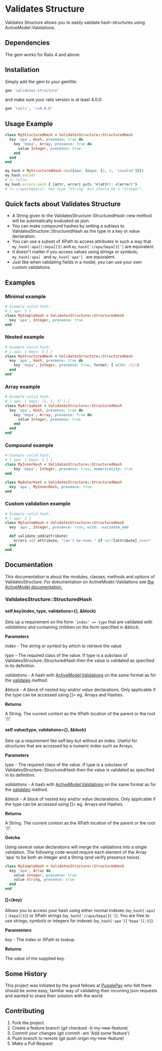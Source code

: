Validates Structure
===================

Validates Structure allows you to easily validate hash-structures using ActiveModel::Validations.


Dependencies
------------
The gem works for Rails 4 and above.


Installation
------------
Simply add the gem to your gemfile:

```ruby
gem 'validates-structure'
```

and make sure your rails version is at least 4.0.0:

```ruby
gem 'rails', '>=4.0.0'
```

Usage Example
------------

```ruby
class MyStructuredHash < ValidatesStructure::StructuredHash
  key 'apa', Hash, presence: true do
    key 'bepa', Array, presence: true do
      value Integer, presence: true
    end
  end
end

my_hash = MyStructuredHash.new({apa: {bepa: [2, 3, 'invalid']}})
my_hash.valid?
# => false
my_hash.errors.each { |attr, error| puts "#{attr}: #{error}"}
# => //apa/bepa[2]: has type "String" but should be a "Integer".

```

Quick facts about Validates Structure
-------------------------------------
* A String given to the ValidatesStructure::StructuredHash::new method will be automatically evaluated as json.
* You can make compound hashes by setting a sublass to ValidatesStructure::StructuredHash as the type in a key or value declaration.
* You can use a subset of XPath to access attributes in such a way that `my_hash[:apa][:bepa][3]` and `my_hash['//apa/bepa[3]']` are equivalent.
* It doesn't matter if you access values using strings or symbols; ```my_hash[:apa] ``` and ```my_hash['apa'] ``` are equivalent.
* Just like when validating fields in a model, you can use your own custom validations.


Examples
--------

### Minimal example

```ruby
# Example valid hash:
# { apa: 3 }
class MySimpleHash < ValidatesStructure::StructuredHash
  key 'apa', Integer, presence: true
end
```

### Nested example

```ruby
# Example valid hash:
# { apa: { bepa: 3 } }
class MyStructuredHash < ValidatesStructure::StructuredHash
  key 'apa', Hash, presence: true do
    key 'bepa', Integer, presence: true, format: { with: /3/i}
  end
end
```

### Array example

```ruby
# Example valid hash:
# { apa: { bepa: [1, 2, 3] } }
class MyArrayHash < ValidatesStructure::StructuredHash
  key 'apa', Hash, presence: true do
    key 'bepa', Array, presence: true do
      value Integer, presence: true
    end
  end
end
```

### Compound example

```ruby
# Example valid hash:
# { apa: { bepa: 3 } }
class MyInnerHash < ValidatesStructure::StructuredHash
    key 'bepa', Integer, presence: true, numericality: true
end

class MyOuterHash < ValidatesStructure::StructuredHash
  key 'apa', MyInnerHash, presence: true
end
```

### Custom validation example

```ruby
# Example valid hash:
# { apa: 3 }
class MyCustomHash < ValidatesStructure::StructuredHash
  key 'apa', Integer, presence: true, with: :validate_odd

  def validate_odd(attribute)
    errors.add attribute, "can't be even." if self[attribute].even?
  end
end
```


Documentation
-------------
This documentation is about the modules, classes, methods and options of ValidatesStructure. For dokumentation on ActiveModel::Validations see [the ActiveModel documentation.](http://apidock.com/rails/ActiveModel/Validations/ClassMethods/validates)

### ValidatesStructure::StructuredHash

#### self.key(index, type, validations={}, &block)
Sets up a requirement on the form ```'index' => type``` that are validated with _validations_ and containing children on the form specified in _&block_.

**Parameters**

_index_ - The string or symbol by which to retrieve the value

_type_ - The required class of the value. If type is a subclass of ValidatesStructure::StructuredHash then the value is validated as specified in its definition.

_validations_ - A hash with [ActiveModel:Validations](http://api.rubyonrails.org/classes/ActiveModel/Validations/HelperMethods.html) on the same format as for the [validates](http://apidock.com/rails/ActiveModel/Validations/ClassMethods/validates) method.

_&block_ - A block of nested _key_ and/or _value_ declarations. Only applicable if the type can be accessed using []= eg. Arrays and Hashes.


**Returns**

A String. The current context as the XPath location of the parent or the root '//'.


#### self.value(type, validations={}, &block)
Sets up a requirement like self.key but without an index. Useful for structures that are accessed by a numeric index such as Arrays.

**Parameters**

_type_ - The required class of the value. If type is a subclass of ValidatesStructure::StructuredHash then the value is validated as specified in its definition.

_validations_ - A hash with [ActiveModel:Validations](http://api.rubyonrails.org/classes/ActiveModel/Validations/HelperMethods.html) on the same format as for the [validates](http://apidock.com/rails/ActiveModel/Validations/ClassMethods/validates) method.

_&block_ - A block of nested _key_ and/or _value_ declarations. Only applicable if the type can be accessed using []= eg. Arrays and Hashes.


**Returns**

A String. The current context as the XPath location of the parent or the root '//'.


**Gotcha**

Using several value declarations will merge the validations into a single validation. The following code would require each element of the Array 'apa' to be both an Integer and a String (and verify presence twice).

```ruby
class MySimpleHash < ValidatesStructure::StructuredHash
  key 'apa', Array do
  	value Integer, presence: true
  	value String, presence: true
  end
end
```


#### []=(key)
Allows you to access your hash using either normal indexes (```my_hash[:apa][:bepa][3]```) or XPath strings (```my_hash['//apa/bepa[3]']```). You are free to use strings, symbols or integers for indexes (```my_hash['apa']['bepa'][:3]```).

**Paramenters**

_key_ - The index or XPath to lookup.

**Returns**

The value of the supplied key.


Some History
------------
This project was initiated by the good fellows at [PugglePay](https://github.com/PugglePay) who felt there should be some easy, familiar way of validating their incoming json requests and wanted to share their solution with the world.


Contributing
------------
1. Fork the project
2. Create a feature branch (git checkout -b my-new-feature)
3. Commit your changes (git commit -am 'Add some feature')
4. Push branch to remote (git push origin my-new-feature)
5. Make a Pull Request